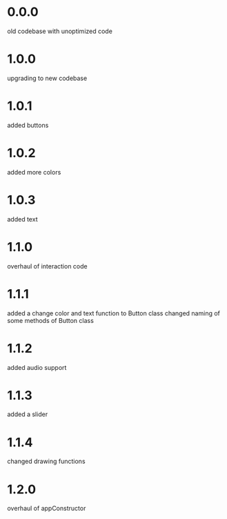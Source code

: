 # 0.0.0
old codebase with unoptimized code

# 1.0.0
upgrading to new codebase

# 1.0.1
added buttons

# 1.0.2
added more colors

# 1.0.3
added text

# 1.1.0
overhaul of interaction code

# 1.1.1
added a change color and text function to Button class
changed naming of some methods of Button class

# 1.1.2
added audio support

# 1.1.3
added a slider

# 1.1.4
changed drawing functions

# 1.2.0
overhaul of appConstructor